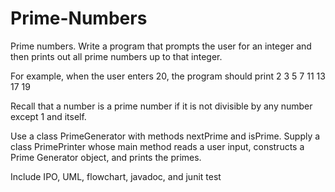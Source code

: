 # Prime-Numbers

Prime numbers. Write a program that prompts the user for an integer and then prints out all prime numbers up to that integer.

For example, when the user enters 20, the program should print 2 3 5 7 11 13 17 19

Recall that a number is a prime number if it is not divisible by any number except 1 and itself.

Use a class PrimeGenerator with methods nextPrime and isPrime. Supply a class PrimePrinter whose main method reads a user input, constructs a Prime Generator object, and prints the primes.

 

Include IPO, UML, flowchart, javadoc, and junit test
